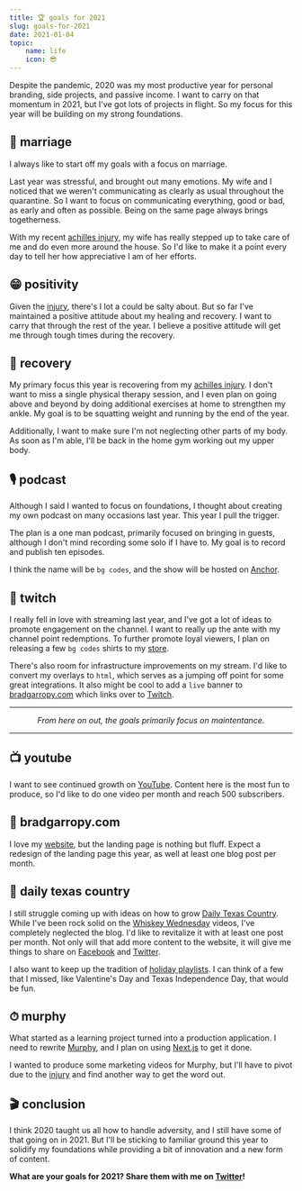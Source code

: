 ```yaml
---
title: 🏆 goals for 2021
slug: goals-for-2021
date: 2021-01-04
topic:
    name: life
    icon: 😎
---
```


Despite the pandemic, 2020 was my most productive year for personal branding, side projects, and passive income. I want to carry on that momentum in 2021, but I've got lots of projects in flight. So my focus for this year will be building on my strong foundations.

## 💏 marriage

I always like to start off my goals with a focus on marriage.

Last year was stressful, and brought out many emotions. My wife and I noticed that we weren't communicating as clearly as usual throughout the quarantine. So I want to focus on communicating everything, good or bad, as early and often as possible. Being on the same page always brings togetherness.

With my recent [achilles injury][achilles], my wife has really stepped up to take care of me and do even more around the house. So I'd like to make it a point every day to tell her how appreciative I am of her efforts.

## 😁 positivity

Given the [injury][achilles], there's I lot a could be salty about. But so far I've maintained a positive attitude about my healing and recovery. I want to carry that through the rest of the year. I believe a positive attitude will get me through tough times during the recovery.

## 🦶 recovery

My primary focus this year is recovering from my [achilles injury][achilles]. I don't want to miss a single physical therapy session, and I even plan on going above and beyond by doing additional exercises at home to strengthen my ankle. My goal is to be squatting weight and running by the end of the year.

Additionally, I want to make sure I'm not neglecting other parts of my body. As soon as I'm able, I'll be back in the home gym working out my upper body.

## 🎙 podcast

Although I said I wanted to focus on foundations, I thought about creating my own podcast on many occasions last year. This year I pull the trigger.

The plan is a one man podcast, primarily focused on bringing in guests, although I don't mind recording some solo if I have to. My goal is to record and publish ten episodes.

I think the name will be `bg codes`, and the show will be hosted on [Anchor][anchor].

## 🎥 twitch

I really fell in love with streaming last year, and I've got a lot of ideas to promote engagement on the channel. I want to really up the ante with my channel point redemptions. To further promote loyal viewers, I plan on releasing a few `bg codes` shirts to my [store][store].

There's also room for infrastructure improvements on my stream. I'd like to convert my overlays to `html`, which serves as a jumping off point for some great integrations. It also might be cool to add a `live` banner to [bradgarropy.com][website] which links over to [Twitch][twitch].

---

<p align="center"><em>From here on out, the goals primarily focus on maintentance.</em></p>

---

## 📺 youtube

I want to see continued growth on [YouTube][youtube]. Content here is the most fun to produce, so I'd like to do one video per month and reach 500 subscribers.

## 🏡 bradgarropy.com

I love my [website][website], but the landing page is nothing but fluff. Expect a redesign of the landing page this year, as well at least one blog post per month.

## 🤠 daily texas country

I still struggle coming up with ideas on how to grow [Daily Texas Country][dtxc]. While I've been rock solid on the [Whiskey Wednesday][dtxc-youtube] videos, I've completely neglected the blog. I'd like to revitalize it with at least one post per month. Not only will that add more content to the website, it will give me things to share on [Facebook][dtxc-facebook] and [Twitter][dtxc-twitter].

I also want to keep up the tradition of [holiday playlists][playlist]. I can think of a few that I missed, like Valentine's Day and Texas Independence Day, that would be fun.

## ⏱ murphy

What started as a learning project turned into a production application. I need to rewrite [Murphy][murphy], and I plan on using [Next.js][next] to get it done.

I wanted to produce some marketing videos for Murphy, but I'll have to pivot due to the [injury][achilles] and find another way to get the word out.

## 🎬 conclusion

I think 2020 taught us all how to handle adversity, and I still have some of that going on in 2021. But I'll be sticking to familiar ground this year to solidify my foundations while providing a bit of innovation and a new form of content.

**What are your goals for 2021? Share them with me on [Twitter][twitter]!**

[achilles]: https://twitter.com/bradgarropy/status/1339970857251311618
[anchor]: https://anchor.fm
[store]: https://bradgarropy.com/store
[website]: https://bradgarropy.com
[twitch]: https://twitch.tv/bradgarropy
[youtube]: https://youtube.com/bradgarropy
[dtxc]: https://dailytexascountry.com
[dtxc-youtube]: https://dailytexascountry.com/youtube
[dtxc-facebook]: https://facebook.com/dailytexascountry
[dtxc-twitter]: https://twitter.com/dailytxcountry
[murphy]: https://play.google.com/store/apps/details?id=com.bradgarropy.murphy.twa
[next]: https://nextjs.org
[playlist]: https://open.spotify.com/playlist/2WgzkOheKMWge250zUs7oE
[twitter]: https://twitter.com/bradgarropy
